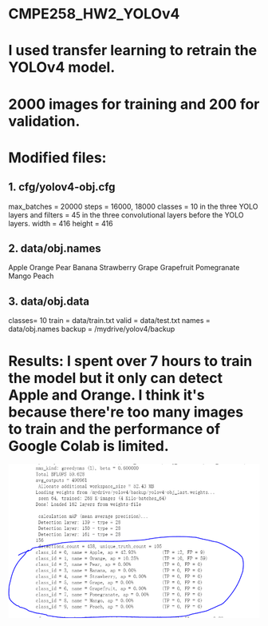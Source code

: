# CMPE258_HW2_YOLOv4

# I used transfer learning to retrain the YOLOv4 model.
# 2000 images for training and 200 for validation.

# Modified files:
## 1. cfg/yolov4-obj.cfg
  max_batches = 20000
  steps = 16000, 18000 
  classes = 10 in the three YOLO layers and filters = 45 in the three convolutional layers before the YOLO layers.
  width = 416
  height = 416
## 2. data/obj.names
  Apple
  Orange
  Pear
  Banana
  Strawberry
  Grape
  Grapefruit
  Pomegranate
  Mango
  Peach
## 3. data/obj.data
  classes= 10
  train  = data/train.txt
  valid  = data/test.txt
  names = data/obj.names
  backup = /mydrive/yolov4/backup

# Results: I spent over 7 hours to train the model but it only can detect Apple and Orange. I think it's because there're too many images to train and the performance of Google Colab is limited.
![Aaron Swartz](https://github.com/iloveleejunghyun/CMPE258_HW2_YOLOv4/blob/main/1.PNG?raw=true)
